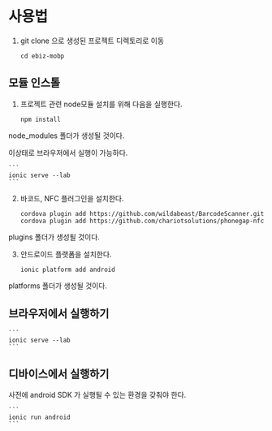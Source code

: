 # 사용법
1. git clone 으로 생성된 프로젝트 디렉토리로 이동

	```
	cd ebiz-mobp
	```

## 모듈 인스톨
1. 프로젝트 관련 node모듈 설치를 위해 다음을 실행한다.
	
	```
	npm install
	```

node_modules 폴더가 생성될 것이다.

이상태로 브라우저에서 실행이 가능하다.

	```
	ionic serve --lab
	```


2. 바코드, NFC 플러그인을 설치한다.

	```
	cordova plugin add https://github.com/wildabeast/BarcodeScanner.git
	cordova plugin add https://github.com/chariotsolutions/phonegap-nfc
	```

plugins 폴더가 생성될 것이다.



3. 안드로이드 플랫폼을 설치한다.

	```
	ionic platform add android
   	```

platforms 폴더가 생성될 것이다.


## 브라우저에서 실행하기

	```
	ionic serve --lab
	```

## 디바이스에서 실행하기
사전에 android SDK 가 실행될 수 있는 환경을 갖춰야 한다.

	```
	ionic run android
	```



